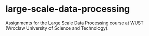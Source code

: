 # large-scale-data-processing
Assignments for the Large Scale Data Processing course at WUST (Wroclaw University of Science and Technology).
